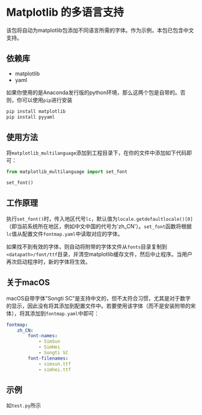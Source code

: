 # Matplotlib 的多语言支持

该包将自动为matplotlib包添加不同语言所需的字体。作为示例，本包已包含中文支持。

## 依赖库
- matplotlib
- yaml

如果你使用的是Anaconda发行版的python环境，那么这两个包是自带的。否则，你可以使用`pip`进行安装
```sh
pip install matplotlib
pip install pyyaml
```

## 使用方法
将`matplotlib_multilanguage`添加到工程目录下，在你的文件中添加如下代码即可：
```python
from matplotlib_multilanguage import set_font

set_font()
```

## 工作原理
执行`set_font()`时，传入地区代号`lc`，默认值为`locale.getdefaultlocale()[0]`（即当前系统所在地区，例如中文中国的代号为'zh_CN'）。`set_font`函数将根据`lc`值从配置文件`fontmap.yaml`中读取对应的字体。

如果找不到有效的字体，则自动将附带的字体文件从`fonts`目录复制到`<datapath>/font/ttf`目录，并清空matplotlib缓存文件，然后中止程序。当用户再次启动程序时，新的字体将生效。

## 关于macOS
macOS自带字体"Songti SC"是支持中文的，但不太符合习惯，尤其是对于数字的显示，因此没有将其添加到配置文件中。若要使用该字体（而不是安装附带的宋体），将其添加到`fontmap.yaml`中即可：
```yaml
fontmap:
    zh_CN:
        font-names: 
            - SimSun
            - SimHei
            - Songti SC
        font-filenames:
            - simsun.ttf
            - simhei.ttf
```

## 示例
如`test.py`所示
